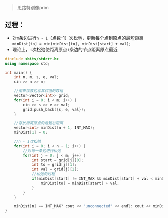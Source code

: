 > 思路特别像prim

## 过程：

* 对`m`条边进行`n - 1`（点数-1）次松弛，更新每个点到原点的最短距离`minDist[to] = min(minDist[to], minDist[start] + val);`
* 理论上，`i`次松弛使距离原点`i`条边的节点距离原点最近

```cpp
#include <bits/stdc++.h>
using namespace std;

int main() {
    int n, m, s, e, val;
    cin >> n >> m;

	//用来存放边与其权值的数组
    vector<vector<int>> grid;
    for(int i = 0; i < m; i++) {
        cin >> s >> e >> val;
        grid.push_back({s, e, val});
    }

	//存放距离原点的最短总距离
    vector<int> minDist(n + 1, INT_MAX);
    minDist[1] = 0;

    //n - 1次松弛
    for(int i = 0; i < n - 1; i++) {
        //对每一条边进行松弛
        for(int j = 0; j < m; j++) {
            int start = grid[j][0];
            int to = grid[j][1];
            int val = grid[j][2];
			//松弛的过程
            if(minDist[start] != INT_MAX && minDist[start] + val < minDist[to]) {
                minDist[to] = minDist[start] + val;
            }
        }
    }

    minDist[n] == INT_MAX? cout << "unconnected" << endl: cout << minDist[n] << endl;
}
```